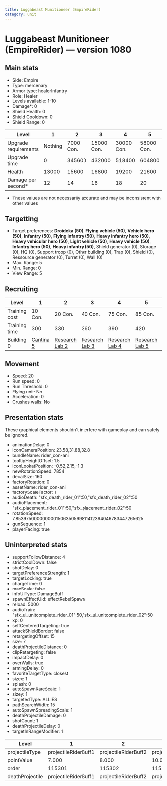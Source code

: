 ```yaml
---
title: Luggabeast Munitioneer (EmpireRider)
category: unit
---
```


# Luggabeast Munitioneer (EmpireRider) — version 1080

## Main stats

  * Side: Empire
  * Type: mercenary
  * Armor type: healerInfantry
  * Role: Healer
  * Levels available: 1-10
  * Damage*: 0
  * Shield Health: 0
  * Shield Cooldown: 0
  * Shield Range: 0

|Level               |1      |2        |3         |4         |5         |6          |7          |8          |9          |10         |
|--------------------|-------|---------|----------|----------|----------|-----------|-----------|-----------|-----------|-----------|
|Upgrade requirements|Nothing|7000 Con.|15000 Con.|30000 Con.|58000 Con.|110000 Con.|140000 Con.|160000 Con.|165000 Con.|168000 Con.|
|Upgrade time        |0      |345600   |432000    |518400    |604800    |691200     |777600     |864000     |950400     |1036800    |
|Health              |13000  |15600    |16800     |19200     |21600     |24000      |26400      |28800      |31200      |36000      |
|Damage per second*  |12     |14       |16        |18        |20        |22         |24         |26         |28         |30         |

* These values are not necessarily accurate and may be inconsistent with other values

## Targetting

  * Target preferences: **Droideka (50)**, **Flying vehicle (50)**, **Vehicle hero (50)**, **Infantry (50)**, **Flying infantry (50)**, **Heavy infantry hero (50)**, **Heavy vehicular hero (50)**, **Light vehicle (50)**, **Heavy vehicle (50)**, **Infantry hero (50)**, **Heavy infantry (50)**, Shield generator (0), Storage (0), HQ (0), Support troop (0), Other building (0), Trap (0), Shield (0), Ressource generator (0), Turret (0), Wall (0)
  * Max. Range: 5
  * Min. Range: 0
  * View Range: 5

## Recruiting

|Level        |1                                        |2                                      |3                                      |4                                      |5                                      |6                                      |7                                      |8                                      |9                                      |10                                      |
|-------------|-----------------------------------------|---------------------------------------|---------------------------------------|---------------------------------------|---------------------------------------|---------------------------------------|---------------------------------------|---------------------------------------|---------------------------------------|----------------------------------------|
|Training cost|10 Con.                                  |20 Con.                                |40 Con.                                |75 Con.                                |85 Con.                                |125 Con.                               |170 Con.                               |230 Con.                               |310 Con.                               |525 Con.                                |
|Training time|300                                      |330                                    |360                                    |390                                    |420                                    |450                                    |480                                    |510                                    |540                                    |570                                     |
|Building 0   |[Cantina 5](empireContrabandCantina.html)|[Research Lab 2](empireOffenseLab.html)|[Research Lab 3](empireOffenseLab.html)|[Research Lab 4](empireOffenseLab.html)|[Research Lab 5](empireOffenseLab.html)|[Research Lab 6](empireOffenseLab.html)|[Research Lab 7](empireOffenseLab.html)|[Research Lab 8](empireOffenseLab.html)|[Research Lab 9](empireOffenseLab.html)|[Research Lab 10](empireOffenseLab.html)|

## Movement

  * Speed: 20
  * Run speed: 0
  * Run Threshold: 0
  * Flying unit: No
  * Acceleration: 0
  * Crushes walls: No

## Presentation stats

These graphical elements shouldn't interfere with gameplay and can safely be ignored.

  * animationDelay: 0
  * iconCameraPosition: 23.58,31.88,32.8
  * bundleName: rider_con-ani
  * tooltipHeightOffset: 1.5
  * iconLookatPosition: -0.52,2.15,-1.3
  * newRotationSpeed: 7854
  * decalSize: 160
  * factoryRotation: 0
  * assetName: rider_con-ani
  * factoryScaleFactor: 1
  * audioDeath: "sfx_death_rider_01":50,"sfx_death_rider_02":50
  * audioPlacement: "sfx_placement_rider_01":50,"sfx_placement_rider_02":50
  * rotationSpeed: 7.8539750000000001506350599811412394046783447265625
  * gunSequence: 1
  * playerFacing: true

## Uninterpreted stats

  * supportFollowDistance: 4
  * strictCoolDown: false
  * shotDelay: 0
  * targetPreferenceStrength: 1
  * targetLocking: true
  * chargeTime: 0
  * maxScale: false
  * infoUIType: DamageBuff
  * spawnEffectUid: effectRebelSpawn
  * reload: 5000
  * audioTrain: "sfx_ui_unitcomplete_rider_01":50,"sfx_ui_unitcomplete_rider_02":50
  * xp: 0
  * selfCenteredTargeting: true
  * attackShieldBorder: false
  * retargetingOffset: 15
  * size: 7
  * deathProjectileDistance: 0
  * clipRetargeting: false
  * impactDelay: 0
  * overWalls: true
  * armingDelay: 0
  * favoriteTargetType: closest
  * sizex: 1
  * splash: 0
  * autoSpawnRateScale: 1
  * sizey: 1
  * targetedType: ALLIES
  * pathSearchWidth: 15
  * autoSpawnSpreadingScale: 1
  * deathProjectileDamage: 0
  * shotCount: 1
  * deathProjectileDelay: 0
  * targetInRangeModifier: 1

|Level          |1                   |2                   |3                   |4                   |5                   |6                   |7                   |8                   |9                   |10                   |
|---------------|--------------------|--------------------|--------------------|--------------------|--------------------|--------------------|--------------------|--------------------|--------------------|---------------------|
|projectileType |projectileRiderBuff1|projectileRiderBuff2|projectileRiderBuff3|projectileRiderBuff4|projectileRiderBuff5|projectileRiderBuff6|projectileRiderBuff7|projectileRiderBuff8|projectileRiderBuff9|projectileRiderBuff10|
|pointValue     |7.000               |8.000               |10.000              |11.000              |13.000              |14.000              |15.000              |17.000              |18.000              |21.000               |
|order          |115301              |115302              |115303              |115304              |115305              |115306              |115307              |115308              |115309              |115310               |
|deathProjectile|projectileRiderBuff1|projectileRiderBuff2|projectileRiderBuff3|projectileRiderBuff4|projectileRiderBuff5|projectileRiderBuff6|projectileRiderBuff7|projectileRiderBuff8|projectileRiderBuff9|projectileRiderBuff10|

